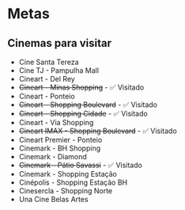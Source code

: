 # Metas

## Cinemas para visitar

- Cine Santa Tereza
- Cine TJ - Pampulha Mall
- Cineart - Del Rey
- <s>Cineart - Minas Shopping</s> - ✅ Visitado
- Cineart - Ponteio
- <s>Cineart - Shopping Boulevard</s> - ✅ Visitado
- <s>Cineart - Shopping Cidade</s> - ✅ Visitado
- Cineart - Via Shopping
- <s>Cineart IMAX - Shopping Boulevard</s> - ✅ Visitado
- Cineart Premier - Ponteio
- Cinemark - BH Shopping
- Cinemark - Diamond
- <s>Cinemark - Pátio Savassi</s> - ✅ Visitado
- Cinemark - Shopping Estação
- Cinépolis - Shopping Estação BH
- Cinesercla - Shopping Norte
- Una Cine Belas Artes
